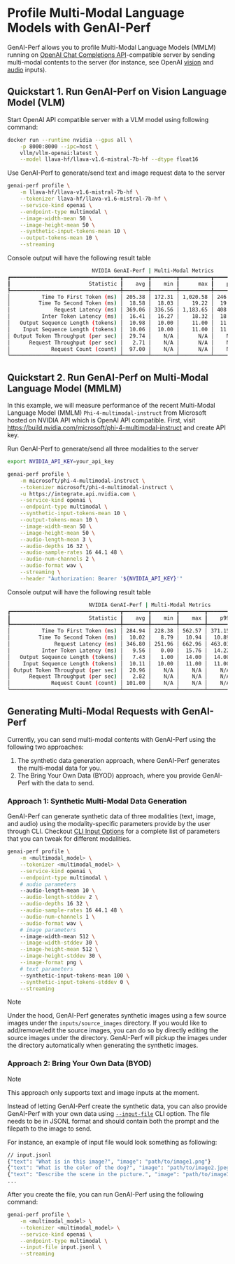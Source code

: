 <!--
Copyright (c) 2024-2025, NVIDIA CORPORATION & AFFILIATES. All rights reserved.

Redistribution and use in source and binary forms, with or without
modification, are permitted provided that the following conditions
are met:
 * Redistributions of source code must retain the above copyright
   notice, this list of conditions and the following disclaimer.
 * Redistributions in binary form must reproduce the above copyright
   notice, this list of conditions and the following disclaimer in the
   documentation and/or other materials provided with the distribution.
 * Neither the name of NVIDIA CORPORATION nor the names of its
   contributors may be used to endorse or promote products derived
   from this software without specific prior written permission.

THIS SOFTWARE IS PROVIDED BY THE COPYRIGHT HOLDERS ``AS IS'' AND ANY
EXPRESS OR IMPLIED WARRANTIES, INCLUDING, BUT NOT LIMITED TO, THE
IMPLIED WARRANTIES OF MERCHANTABILITY AND FITNESS FOR A PARTICULAR
PURPOSE ARE DISCLAIMED.  IN NO EVENT SHALL THE COPYRIGHT OWNER OR
CONTRIBUTORS BE LIABLE FOR ANY DIRECT, INDIRECT, INCIDENTAL, SPECIAL,
EXEMPLARY, OR CONSEQUENTIAL DAMAGES (INCLUDING, BUT NOT LIMITED TO,
PROCUREMENT OF SUBSTITUTE GOODS OR SERVICES; LOSS OF USE, DATA, OR
PROFITS; OR BUSINESS INTERRUPTION) HOWEVER CAUSED AND ON ANY THEORY
OF LIABILITY, WHETHER IN CONTRACT, STRICT LIABILITY, OR TORT
(INCLUDING NEGLIGENCE OR OTHERWISE) ARISING IN ANY WAY OUT OF THE USE
OF THIS SOFTWARE, EVEN IF ADVISED OF THE POSSIBILITY OF SUCH DAMAGE.
-->

# Profile Multi-Modal Language Models with GenAI-Perf

GenAI-Perf allows you to profile Multi-Modal Language Models (MMLM) running on
[OpenAI Chat Completions API](https://platform.openai.com/docs/guides/chat-completions)-compatible server
by sending multi-modal contents to the server
(for instance, see OpenAI [vision](https://platform.openai.com/docs/guides/vision) and
[audio](https://platform.openai.com/docs/guides/audio?example=audio-in) inputs).


## Quickstart 1. Run GenAI-Perf on Vision Language Model (VLM)

Start OpenAI API compatible server with a VLM model using following command:

```bash
docker run --runtime nvidia --gpus all \
    -p 8000:8000 --ipc=host \
    vllm/vllm-openai:latest \
    --model llava-hf/llava-v1.6-mistral-7b-hf --dtype float16
```

Use GenAI-Perf to generate/send text and image request data to the server
```bash
genai-perf profile \
    -m llava-hf/llava-v1.6-mistral-7b-hf \
    --tokenizer llava-hf/llava-v1.6-mistral-7b-hf \
    --service-kind openai \
    --endpoint-type multimodal \
    --image-width-mean 50 \
    --image-height-mean 50 \
    --synthetic-input-tokens-mean 10 \
    --output-tokens-mean 10 \
    --streaming
```

Console output will have the following result table

```bash
                           NVIDIA GenAI-Perf | Multi-Modal Metrics
┏━━━━━━━━━━━━━━━━━━━━━━━━━━━━━━━━━━━┳━━━━━━━━┳━━━━━━━━┳━━━━━━━━━━┳━━━━━━━━┳━━━━━━━━┳━━━━━━━━┓
┃                         Statistic ┃    avg ┃    min ┃      max ┃    p99 ┃    p90 ┃    p75 ┃
┡━━━━━━━━━━━━━━━━━━━━━━━━━━━━━━━━━━━╇━━━━━━━━╇━━━━━━━━╇━━━━━━━━━━╇━━━━━━━━╇━━━━━━━━╇━━━━━━━━┩
│          Time To First Token (ms) │ 205.38 │ 172.31 │ 1,020.58 │ 246.02 │ 207.33 │ 204.96 │
│         Time To Second Token (ms) │  18.58 │  18.03 │    19.22 │  19.13 │  18.72 │  18.65 │
│              Request Latency (ms) │ 369.06 │ 336.56 │ 1,183.65 │ 408.84 │ 370.97 │ 368.50 │
│          Inter Token Latency (ms) │  16.41 │  16.27 │    18.32 │  18.16 │  16.47 │  16.41 │
│   Output Sequence Length (tokens) │  10.98 │  10.00 │    11.00 │  11.00 │  11.00 │  11.00 │
│    Input Sequence Length (tokens) │  10.06 │  10.00 │    11.00 │  11.00 │  10.00 │  10.00 │
│ Output Token Throughput (per sec) │  29.74 │    N/A │      N/A │    N/A │    N/A │    N/A │
│      Request Throughput (per sec) │   2.71 │    N/A │      N/A │    N/A │    N/A │    N/A │
│             Request Count (count) │  97.00 │    N/A │      N/A │    N/A │    N/A │    N/A │
└───────────────────────────────────┴────────┴────────┴──────────┴────────┴────────┴────────┘
```

## Quickstart 2. Run GenAI-Perf on Multi-Modal Language Model (MMLM)

In this example, we will measure performance of the recent Multi-Modal Language Model (MMLM)
`Phi-4-multimodal-instruct` from Microsoft hosted on NVIDIA API which is OpenAI API compatible.
First, visit https://build.nvidia.com/microsoft/phi-4-multimodal-instruct and create API key.

Run GenAI-Perf to generate/send all three modalities to the server
```bash
export NVIDIA_API_KEY=your_api_key

genai-perf profile \
    -m microsoft/phi-4-multimodal-instruct \
    --tokenizer microsoft/phi-4-multimodal-instruct \
    -u https://integrate.api.nvidia.com \
    --service-kind openai \
    --endpoint-type multimodal \
    --synthetic-input-tokens-mean 10 \
    --output-tokens-mean 10 \
    --image-width-mean 50 \
    --image-height-mean 50 \
    --audio-length-mean 3 \
    --audio-depths 16 32 \
    --audio-sample-rates 16 44.1 48 \
    --audio-num-channels 2 \
    --audio-format wav \
    --streaming \
    --header "Authorization: Bearer '${NVIDIA_API_KEY}'"
```

Console output will have the following result table

```bash
                          NVIDIA GenAI-Perf | Multi-Modal Metrics
┏━━━━━━━━━━━━━━━━━━━━━━━━━━━━━━━━━━━┳━━━━━━━━┳━━━━━━━━┳━━━━━━━━┳━━━━━━━━┳━━━━━━━━┳━━━━━━━━┓
┃                         Statistic ┃    avg ┃    min ┃    max ┃    p99 ┃    p90 ┃    p75 ┃
┡━━━━━━━━━━━━━━━━━━━━━━━━━━━━━━━━━━━╇━━━━━━━━╇━━━━━━━━╇━━━━━━━━╇━━━━━━━━╇━━━━━━━━╇━━━━━━━━┩
│          Time To First Token (ms) │ 284.94 │ 228.38 │ 562.57 │ 371.15 │ 325.76 │ 295.26 │
│         Time To Second Token (ms) │  10.02 │   8.79 │  10.94 │  10.89 │  10.59 │  10.32 │
│              Request Latency (ms) │ 346.80 │ 251.96 │ 662.96 │ 463.03 │ 404.79 │ 382.18 │
│          Inter Token Latency (ms) │   9.56 │   0.00 │  15.76 │  14.22 │  11.05 │  10.81 │
│   Output Sequence Length (tokens) │   7.43 │   1.00 │  14.00 │  14.00 │  12.00 │  10.00 │
│    Input Sequence Length (tokens) │  10.11 │  10.00 │  11.00 │  11.00 │  11.00 │  10.00 │
│ Output Token Throughput (per sec) │  20.96 │    N/A │    N/A │    N/A │    N/A │    N/A │
│      Request Throughput (per sec) │   2.82 │    N/A │    N/A │    N/A │    N/A │    N/A │
│             Request Count (count) │ 101.00 │    N/A │    N/A │    N/A │    N/A │    N/A │
└───────────────────────────────────┴────────┴────────┴────────┴────────┴────────┴────────┘
```


## Generating Multi-Modal Requests with GenAI-Perf

Currently, you can send multi-modal contents with GenAI-Perf using the following two approaches:
1. The synthetic data generation approach, where GenAI-Perf generates the multi-modal data for you.
2. The Bring Your Own Data (BYOD) approach, where you provide GenAI-Perf with the data to send.


### Approach 1: Synthetic Multi-Modal Data Generation

GenAI-Perf can generate synthetic data of three modalities (text, image, and audio)
using the modality-specific parameters provide by the user through CLI.
Checkout [CLI Input Options](../README.md#input-options) for a complete list of parameters
that you can tweak for different modalities.

```bash
genai-perf profile \
    -m <multimodal_model> \
    --tokenizer <multimodal_model> \
    --service-kind openai \
    --endpoint-type multimodal \
    # audio parameters
    --audio-length-mean 10 \
    --audio-length-stddev 2 \
    --audio-depths 16 32 \
    --audio-sample-rates 16 44.1 48 \
    --audio-num-channels 1 \
    --audio-format wav \
    # image parameters
    --image-width-mean 512 \
    --image-width-stddev 30 \
    --image-height-mean 512 \
    --image-height-stddev 30 \
    --image-format png \
    # text parameters
    --synthetic-input-tokens-mean 100 \
    --synthetic-input-tokens-stddev 0 \
    --streaming
```

> [!Note]
> Under the hood, GenAI-Perf generates synthetic images using a few source images
> under the `inputs/source_images` directory.
> If you would like to add/remove/edit the source images,
> you can do so by directly editing the source images under the directory.
> GenAI-Perf will pickup the images under the directory automatically when
> generating the synthetic images.


### Approach 2: Bring Your Own Data (BYOD)

> [!Note]
> This approach only supports text and image inputs at the moment.

Instead of letting GenAI-Perf create the synthetic data,
you can also provide GenAI-Perf with your own data using
[`--input-file`](../README.md#--input-file-path) CLI option.
The file needs to be in JSONL format and should contain both the prompt and
the filepath to the image to send.

For instance, an example of input file would look something as following:
```bash
// input.jsonl
{"text": "What is in this image?", "image": "path/to/image1.png"}
{"text": "What is the color of the dog?", "image": "path/to/image2.jpeg"}
{"text": "Describe the scene in the picture.", "image": "path/to/image3.png"}
...
```

After you create the file, you can run GenAI-Perf using the following command:

```bash
genai-perf profile \
    -m <multimodal_model> \
    --tokenizer <multimodal_model> \
    --service-kind openai \
    --endpoint-type multimodal \
    --input-file input.jsonl \
    --streaming
```
